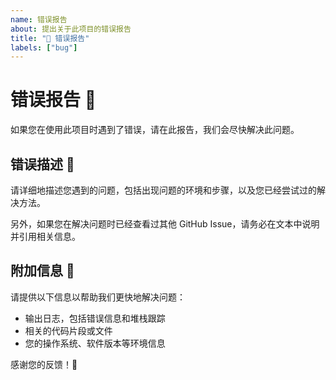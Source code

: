 ```yaml
---
name: 错误报告
about: 提出关于此项目的错误报告
title: "🐞 错误报告"
labels: ["bug"]
---
```


# 错误报告 🐞

如果您在使用此项目时遇到了错误，请在此报告，我们会尽快解决此问题。

## 错误描述 🤔

请详细地描述您遇到的问题，包括出现问题的环境和步骤，以及您已经尝试过的解决方法。

另外，如果您在解决问题时已经查看过其他 GitHub Issue，请务必在文本中说明并引用相关信息。

## 附加信息 📝

请提供以下信息以帮助我们更快地解决问题：

- 输出日志，包括错误信息和堆栈跟踪
- 相关的代码片段或文件
- 您的操作系统、软件版本等环境信息

感谢您的反馈！🙏

